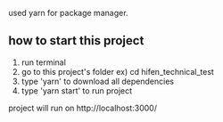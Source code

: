 used yarn for package manager.

## how to start this project

1. run terminal
2. go to this project's folder ex) cd hifen_technical_test
3. type 'yarn' to download all dependencies
4. type 'yarn start' to run project

project will run on http://localhost:3000/